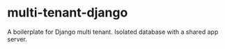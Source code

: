 # multi-tenant-django
A boilerplate for Django multi tenant. Isolated database with a shared app server.
